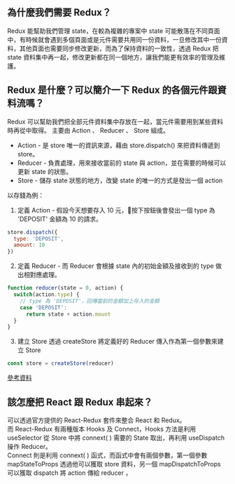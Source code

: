 ## 為什麼我們需要 Redux？
Redux 能幫助我們管理 state，在較為複雜的專案中 state 可能散落在不同頁面中，有時候就會遇到多個頁面或是元件需要共用同一份資料，一旦修改其中一份資料，其他頁面也需要同步修改更新，而為了保持資料的一致性，透過 Redux 把 state 資料集中再一起，修改更新都在同一個地方，讓我們能更有效率的管理及維護。

## Redux 是什麼？可以簡介一下 Redux 的各個元件跟資料流嗎？
Redux 可以幫助我們把全部元件資料集中存放在一起，當元件需要用到某些資料時再從中取得。
主要由 Action 、 Reducer 、 Store 組成。  
* Action - 是 store 唯一的資訊來源，藉由 store.dispatch() 來把資料傳遞到 store。
* Reducer - 負責處理，用來接收當前的 state 與 action，並在需要的時候可以更新 state 的狀態。
* Store - 儲存 state 狀態的地方，改變 state 的唯一的方式是發出一個 action

以存錢為例：   
1. 定義 Action - 
  假設今天想要存入 10 元，按下按鈕後會發出一個 type 為 'DEPOSIT' 金額為 10 的請求。
  ``` js
  store.dispatch({
    type: 'DEPOSIT',
    amount: 10
})
  ```
2. 定義 Reducer - 
  而 Reducer 會根據 state 內的初始金額及接收到的 type 做出相對應處理。
``` js
function reducer(state = 0, action) {
  switch(action.type) {
    // type 為 'DEPOSIT'，回傳當前的金額加上存入的金額
    case 'DEPOSIT':
      return state + action.mount
  }
}
```
3. 建立 Store
透過 createStore 將定義好的 Reducer 傳入作為第一個參數來建立 Store
``` js
const store = createStore(reducer)
```
  
[參考資料](https://max80713.medium.com/redux-%E7%B0%A1%E4%BB%8B-%E4%B8%8A-%E4%BD%BF%E7%94%A8-redux-%E5%AF%A6%E4%BD%9C%E5%AD%98%E9%8C%A2%E7%AD%92%E5%8A%9F%E8%83%BD-dd761d8a62e8)

## 該怎麼把 React 跟 Redux 串起來？
可以透過官方提供的 React-Redux 套件來整合 React 和 Redux。  
而 React-Redux 有兩種版本 Hooks 及 Connect，Hooks 方法是利用 useSelector 從 Store 中將 connext( ) 需要的 State 取出，再利用 useDispatch 操作 Reducer。  
Connect 則是利用 connext( ) 函式，而函式中會有兩個參數，第一個參數 mapStateToProps 透過他可以獲取 store 資料，另一個 mapDispatchToProps 可以獲取 dispatch 將 action 傳給 reducer ，
